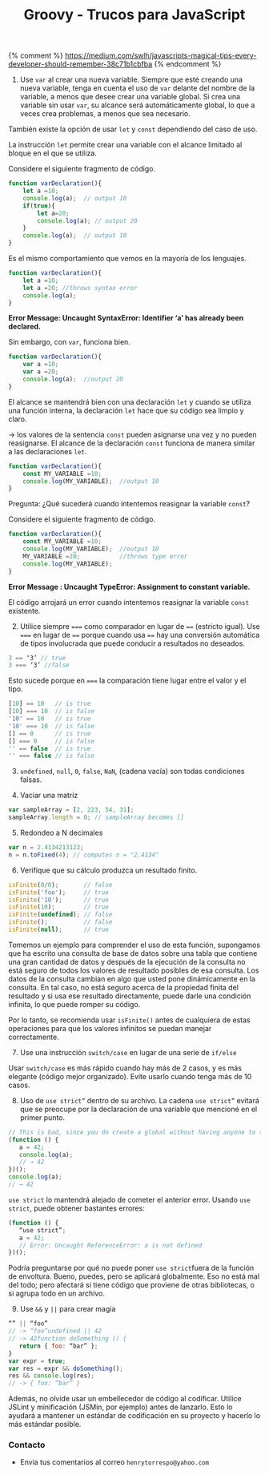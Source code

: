 ﻿---
title: Groovy - Trucos para JavaScript
description: Consejos para usar JavaScript de manera limpia
categories: Blog
comments: true
---

{% comment %}
https://medium.com/swlh/javascripts-magical-tips-every-developer-should-remember-38c71b1cbfba
{% endcomment %}

1. Use `var` al crear una nueva variable. Siempre que esté creando una nueva variable, tenga en cuenta el uso de `var` delante del nombre de la variable, a menos que desee crear una variable global. Si crea una variable sin usar `var`, su alcance será automáticamente global, lo que a veces crea problemas, a menos que sea necesario.

También existe la opción de usar `let` y `const` dependiendo del caso de uso.

La instrucción `let` permite crear una variable con el alcance limitado al bloque en el que se utiliza.

Considere el siguiente fragmento de código.

```Javascript
function varDeclaration(){
    let a =10;
    console.log(a);  // output 10
    if(true){
        let a=20;
        console.log(a); // output 20
    }
    console.log(a);  // output 10
}
```

Es el mismo comportamiento que vemos en la mayoría de los lenguajes.

```JavaScript
function varDeclaration(){
    let a =10;
    let a =20; //throws syntax error
    console.log(a);
}
```
**Error Message: Uncaught SyntaxError: Identifier ‘a’ has already been declared.**

Sin embargo, con `var`, funciona bien.

```Javascript
function varDeclaration(){
    var a =10;
    var a =20;
    console.log(a);  //output 20
}
```

El alcance se mantendrá bien con una declaración `let` y cuando se utiliza una función interna, la declaración `let` hace que su código sea limpio y claro.

→ los valores de la sentencia `const` pueden asignarse una vez y no pueden reasignarse. El alcance de la declaración `const` funciona de manera similar a las declaraciones `let`.

```JavaScript
function varDeclaration(){
    const MY_VARIABLE =10;
    console.log(MY_VARIABLE);  //output 10
}
```

Pregunta: ¿Qué sucederá cuando intentemos reasignar la variable `const`?

Considere el siguiente fragmento de código.

```JavaScript
function varDeclaration(){
    const MY_VARIABLE =10;
    console.log(MY_VARIABLE);  //output 10
    MY_VARIABLE =20;           //throws type error
    console.log(MY_VARIABLE);
}
```

**Error Message : Uncaught TypeError: Assignment to constant variable.**

El código arrojará un error cuando intentemos reasignar la variable `const` existente.

2. Utilice siempre `===` como comparador en lugar de `==` (estricto igual). Use `===` en lugar de `==` porque cuando usa `==` hay una conversión automática de tipos involucrada que puede conducir a resultados no deseados.

```JavaScript
3 == ‘3’ // true
3 === ‘3’ //false
```

Esto sucede porque en `===` la comparación tiene lugar entre el valor y el tipo.

```JavaScript
[10] == 10   // is true
[10] === 10  // is false
'10' == 10   // is true
'10' === 10  // is false
[] == 0      // is true
[] === 0     // is false
'' == false  // is true
'' === false // is false
```

3. `undefined`, `null`, `0`, `false`, `NaN`, (cadena vacía) son todas condiciones falsas.

4. Vaciar una matriz

```JavaScript
var sampleArray = [2, 223, 54, 31];
sampleArray.length = 0; // sampleArray becomes []
```

5. Redondeo a N decimales

```JavaScript
var n = 2.4134213123;
n = n.toFixed(4); // computes n = "2.4134"
```

6. Verifique que su cálculo produzca un resultado finito.

```JavaScript
isFinite(0/0);       // false
isFinite('foo');     // true
isFinite('10');      // true
isFinite(10);        // true
isFinite(undefined); // false
isFinite();          // false  
isFinite(null);      // true
```

Tomemos un ejemplo para comprender el uso de esta función, supongamos que ha escrito una consulta de base de datos sobre una tabla que contiene una gran cantidad de datos y después de la ejecución de la consulta no está seguro de todos los valores de resultado posibles de esa consulta. Los datos de la consulta cambian en algo que usted pone dinámicamente en la consulta. En tal caso, no está seguro acerca de la propiedad finita del resultado y si usa ese resultado directamente, puede darle una condición infinita, lo que puede romper su código.

Por lo tanto, se recomienda usar `isFinite()` antes de cualquiera de estas operaciones para que los valores infinitos se puedan manejar correctamente.

7. Use una instrucción `switch/case` en lugar de una serie de `if/else`

Usar `switch/case` es más rápido cuando hay más de 2 casos, y es más elegante (código mejor organizado). Evite usarlo cuando tenga más de 10 casos.

8. Uso de `use strict”` dentro de su archivo. La cadena `use strict”` evitará que se preocupe por la declaración de una variable que mencioné en el primer punto.

```JavaScript
// This is bad, since you do create a global without having anyone to tell you
(function () {
   a = 42;
   console.log(a);
   // → 42
})();
console.log(a);
// → 42
```

`use strict` lo mantendrá alejado de cometer el anterior error. Usando `use strict`, puede obtener bastantes errores:

```javascript
(function () {
   “use strict”;
   a = 42;
   // Error: Uncaught ReferenceError: a is not defined
})();
```

Podría preguntarse por qué no puede poner `use strict`fuera de la función de envoltura. Bueno, puedes, pero se aplicará globalmente. Eso no está mal del todo; pero afectará si tiene código que proviene de otras bibliotecas, o si agrupa todo en un archivo.

9. Use `&&` y `||` para crear magia

```javascript
“” || “foo”
// -> “foo”undefined || 42
// -> 42function doSomething () {
   return { foo: “bar” };
}
var expr = true;
var res = expr && doSomething();
res && console.log(res);
// -> { foo: “bar” }
```

Además, no olvide usar un embellecedor de código al codificar. Utilice JSLint y minificación (JSMin, por ejemplo) antes de lanzarlo. Esto lo ayudará a mantener un estándar de codificación en su proyecto y hacerlo lo más estándar posible.


### Contacto

- Envia tus comentarios al correo `henrytorrespo@yahoo.com`
